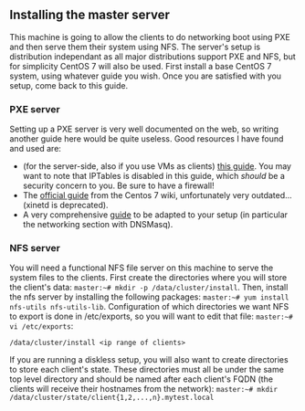 ## Installing the master server
This machine is going to allow the clients to do networking boot using PXE and then serve them their system using NFS. The server's setup is distribution independant as all major distributions support PXE and NFS, but for simplicity CentOS 7 will also be used. First install a base CentOS 7 system, using whatever guide you wish. Once you are satisfied with you setup, come back to this guide.

### PXE server
Setting up a PXE server is very well documented on the web, so writing another guide here would be quite useless. Good resources I have found and used are:

* (for the server-side, also if you use VMs as clients) [this guide](https://websetnet.com/install-pxe-server-and-configure-pxe-client-on-centos-7/). You may want to note that IPTables is disabled in this guide, which *should* be a security concern to you. Be sure to have a firewall!
* The [official guide](https://wiki.centos.org/HowTos/PXE/PXE_Setup/) from the Centos 7 wiki, unfortunately very outdated... (xinetd is deprecated).
* A very comprehensive [guide](http://www.tecmint.com/install-pxe-network-boot-server-in-centos-7/) to be adapted to your setup (in particular the networking section with DNSMasq).

### NFS server
You will need a functional NFS file server on this machine to serve the system files to the clients. First create the directories where you will store the client's data:
`master:~# mkdir -p /data/cluster/install`. Then, install the nfs server by installing the following packages: `master:~# yum install nfs-utils nfs-utils-lib`.
Configuration of which directories we want NFS to export is done in /etc/exports, so you will want to edit that file:
`master:~# vi /etc/exports`:
```
/data/cluster/install <ip range of clients>
```

If you are running a diskless setup, you will also want to create directories to store each client's state. These directories must all be under the same top level directory and should be named after each client's FQDN (the clients will receive their hostnames from the network): `master:~# mkdir /data/cluster/state/client{1,2,...,n}.mytest.local`
